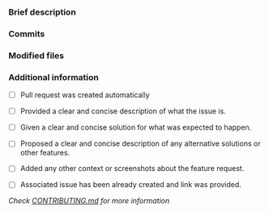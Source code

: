 ### Brief description


<!-- Write you description here -->


### Commits
<!-- Diff commits -->


### Modified files
<!-- Diff files -->


### Additional information
* [ ] Pull request was created automatically
* [ ] Provided a clear and concise description of what the issue is.
* [ ] Given a clear and concise solution for what was expected to happen.
* [ ] Proposed a clear and concise description of any alternative solutions or other features.
* [ ] Added any other context or screenshots about the feature request.
* [ ] Associated issue has been already created and link was provided.


*Check [CONTRIBUTING.md](../blob/master/.github/CONTRIBUTING.md) for more information*

